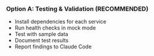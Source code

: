 ### Option A: Testing & Validation (RECOMMENDED)
- Install dependencies for each service
- Run health checks in mock mode
- Test with sample data
- Document test results
- Report findings to Claude Code
